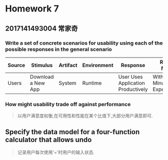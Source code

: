 # Homework 7
## 2017141493004 常家奇

### Write a set of concrete scenarios for usability using each of the possible responses in the general scenario

Source | Stimulus | Artifact | Environment | Response | Response Measure
-------|----------|----------|-------------|----------|-----------------
Users | Download a New App | System | Runtime | User Uses Application Productively | Within Two Minutes of Experimentation

### How might usability trade off against performance

> 以用户满意度权衡,在可用性和性能在某个比值下,大部分用户满意即可.

## Specify the data model for a four-function calculator that allows undo

> 记录用户每次使用'='时用户的输入状态.


